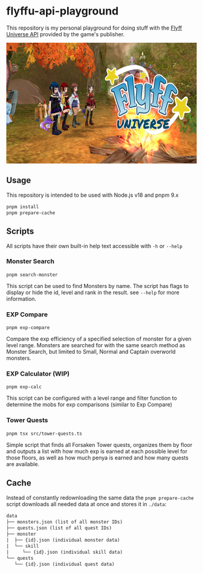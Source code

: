 # flyffu-api-playground

This repository is my personal playground for doing stuff with the [Flyff Universe API](https://api.flyff.com) provided by the game's publisher.

<p align="center"><img src="./.github/banner.jpeg" width="640" height="320" alt="Flyff Universe"></p>

## Usage

This repository is intended to be used with Node.js v18 and pnpm 9.x

```
pnpm install
pnpm prepare-cache
```

## Scripts

All scripts have their own built-in help text accessible with `-h` or `--help`

### Monster Search

```
pnpm search-monster
```

This script can be used to find Monsters by name. The script has flags to display or hide the id, level and rank in the result. see `--help` for more information.

### EXP Compare

```
pnpm exp-compare
```

Compare the exp efficiency of a specified selection of monster for a given level range. Monsters are searched for with the same search method as Monster Search, but limited to Small, Normal and Captain overworld monsters.

### EXP Calculator (WIP)

```
pnpm exp-calc
```

This script can be configured with a level range and filter function to determine the mobs for exp comparisons (similar to Exp Compare)

### Tower Quests

```
pnpm tsx src/tower-quests.ts
```

Simple script that finds all Forsaken Tower quests, organizes them by floor and outputs a list with how much exp is earned at each possible level for those floors, as well as how much penya is earned and how many quests are available.

## Cache

Instead of constantly redownloading the same data the `pnpm prepare-cache` script downloads all needed data at once and stores it in `./data`:

```
data
├── monsters.json (list of all monster IDs)
├── quests.json (list of all quest IDs)
├── monster
|  ├── {id}.json (individual monster data)
|  └── skill
|     └── {id}.json (individual skill data)
└── quests
   └── {id}.json (individual quest data)
```
